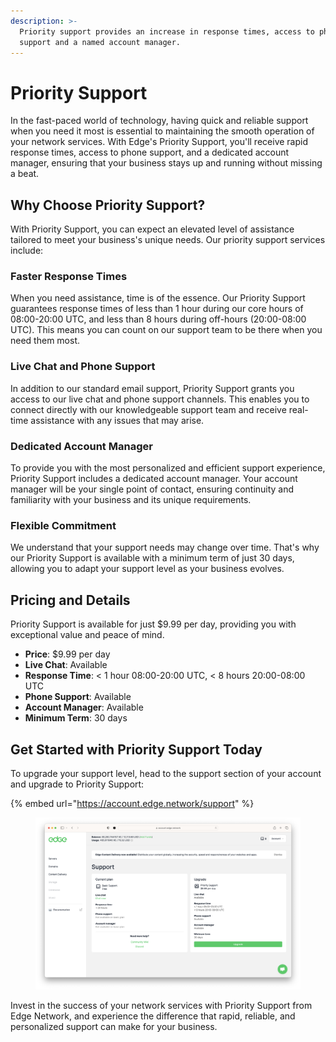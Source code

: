 ```yaml
---
description: >-
  Priority support provides an increase in response times, access to phone
  support and a named account manager.
---
```


# Priority Support

In the fast-paced world of technology, having quick and reliable support when you need it most is essential to maintaining the smooth operation of your network services. With Edge's Priority Support, you'll receive rapid response times, access to phone support, and a dedicated account manager, ensuring that your business stays up and running without missing a beat.

## Why Choose Priority Support?

With Priority Support, you can expect an elevated level of assistance tailored to meet your business's unique needs. Our priority support services include:

### **Faster Response Times**

When you need assistance, time is of the essence. Our Priority Support guarantees response times of less than 1 hour during our core hours of 08:00-20:00 UTC, and less than 8 hours during off-hours (20:00-08:00 UTC). This means you can count on our support team to be there when you need them most.

### **Live Chat and Phone Support**

In addition to our standard email support, Priority Support grants you access to our live chat and phone support channels. This enables you to connect directly with our knowledgeable support team and receive real-time assistance with any issues that may arise.

### **Dedicated Account Manager**

To provide you with the most personalized and efficient support experience, Priority Support includes a dedicated account manager. Your account manager will be your single point of contact, ensuring continuity and familiarity with your business and its unique requirements.

### **Flexible Commitment**

We understand that your support needs may change over time. That's why our Priority Support is available with a minimum term of just 30 days, allowing you to adapt your support level as your business evolves.

## Pricing and Details

Priority Support is available for just $9.99 per day, providing you with exceptional value and peace of mind.

* **Price**: $9.99 per day
* **Live Chat**: Available
* **Response Time**: < 1 hour 08:00-20:00 UTC, < 8 hours 20:00-08:00 UTC
* **Phone Support**: Available
* **Account Manager**: Available
* **Minimum Term**: 30 days

## Get Started with Priority Support Today

To upgrade your support level, head to the support section of your account and upgrade to Priority Support:

{% embed url="https://account.edge.network/support" %}

<figure><img src="../.gitbook/assets/Screenshot 2023-04-30 at 14.14.49.png" alt=""><figcaption></figcaption></figure>

Invest in the success of your network services with Priority Support from Edge Network, and experience the difference that rapid, reliable, and personalized support can make for your business.
